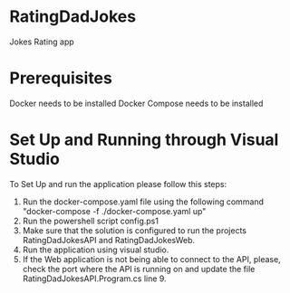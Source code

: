 # RatingDadJokes

Jokes Rating app

# Prerequisites

Docker needs to be installed
Docker Compose needs to be installed

# Set Up and Running through Visual Studio

To Set Up and run the application please follow this steps:

1. Run the docker-compose.yaml file using the following command "docker-compose -f ./docker-compose.yaml up"
2. Run the powershell script config.ps1
3. Make sure that the solution is configured to run the projects RatingDadJokesAPI and RatingDadJokesWeb.
4. Run the application using visual studio.
5. If the Web application is not being able to connect to the API, please, check the port where the API is running on and
   update the file RatingDadJokesAPI.Program.cs line 9. 

#